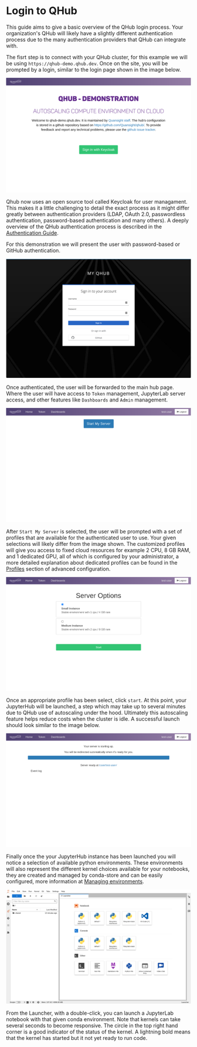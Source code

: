 # Login to QHub

This guide aims to give a basic overview of the QHub login process. Your
organization's QHub will likely have a slightly different authentication
process due to the many authentication providers that QHub can integrate with.

The fisrt step is to connect with your QHub cluster, for this example we will
be using `https://qhub-demo.qhub.dev`. Once on the site, you will be prompted
by a login, similar to the login page shown in the image below.

![QHub login screen](../images/qhub_login_screen.png)

Qhub now uses an open source tool called Keycloak for user managament. This
makes it a little challenging to detail the exact process as it might differ
greatly between authentication providers (LDAP, OAuth 2.0, passwordless
authentication, password-based authentication and many others). A deeply
overview of the QHub authentication process is described in the
[Authentication Guide](../installation/login.mdl).

For this demonstration we will present the user with password-based or GitHub
authentication.

![QHub Keycloak auth screen](../images/keycloak_qhub_login.png)

Once authenticated, the user will be forwarded to the main hub page. Where the
user will have access to `Token` management, JupyterLab server access, and
other features like `Dashboards` and `Admin` management.

![QHub main hub screen](../images/qhub_main_hub_page.png)

After `Start My Server` is selected, the user will be prompted with a set of
profiles that are available for the authenticated user to use. Your given
selections will likely differ from the image shown. The customized profiles
will give you access to fixed cloud resources for example 2 CPU, 8 GB RAM, and
1 dedicated GPU, all of which is configured by your administrator, a more
detailed explanation about dedicated profiles can be found in the
[Profiles](../installation/configuration.md#profiles) section of advanced
configuration.

![QHub select profile](../images/qhub_select_profile.png)

Once an appropriate profile has been select, click `start`. At this point, your
JupyterHub will be launched, a step which may take up to several minutes due to
QHub use of autoscaling under the hood. Ultimately this autoscaling feature
helps reduce costs when the cluster is idle. A successful launch should look
similar to the image below.

![QHub start server](../images/qhub_server_start.png)

Finally once the your JupyterHub instance has been launched you will notice a
selection of available python environments. These environments will also
represent the different kernel choices available for your notebooks, they are
created and managed by conda-store and can be easily configured, more
information at
[Managing environments](../installation/configuration.md#environments).

![QHub kernel selection](../images/qhub_kernel_selection.png)

From the Launcher, with a double-click, you can launch a JupyterLab notebook
with that given conda environment. Note that kernels can take several seconds
to become responsive. The circle in the top right hand corner is a good
indicator of the status of the kernel. A lightning bold means that the kernel
has started but it not yet ready to run code.
